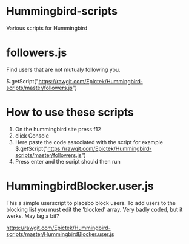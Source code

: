 # Hummingbird-scripts
Various scripts for Hummingbird

# followers.js
Find users that are not mutualy following you.

$.getScript("https://rawgit.com/Epictek/Hummingbird-scripts/master/followers.js")

# How to use these scripts
1. On the hummingbird site press f12
2. click Console
3. Here paste the code associated with the script for example
$.getScript("https://rawgit.com/Epictek/Hummingbird-scripts/master/followers.js")
4. Press enter and the script should then run

# HummingbirdBlocker.user.js
This a simple userscript to placebo block users. To add users to the blocking list you must edit the 'blocked' array.
Very badly coded, but it werks. May lag a bit?

https://rawgit.com/Epictek/Hummingbird-scripts/master/HummingbirdBlocker.user.js
